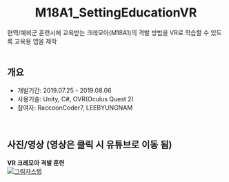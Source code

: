 <div align="center">
<h1>M18A1_SettingEducationVR</h1>
</div>

<div align="left">
현역/예비군 훈련시에 교육받는 크레모아(M18A1)의 격발 방법을 VR로 학습할 수 있도록 교육용 앱을 제작</br>
</div>
</br>

## 개요
- 개발기간: 2019.07.25 - 2019.08.06
- 사용기술: Unity, C#, OVR(Oculus Quest 2)
- 참여자: RaccoonCoder7, LEEBYUNGNAM

</br>

## 사진/영상 (영상은 클릭 시 유튜브로 이동 됨)
<b>VR 크레모아 격발 훈련</b></br>
[![그림자스텝](http://img.youtube.com/vi/e2Jnf9SyKu8/0.jpg)](https://youtu.be/e2Jnf9SyKu8)
